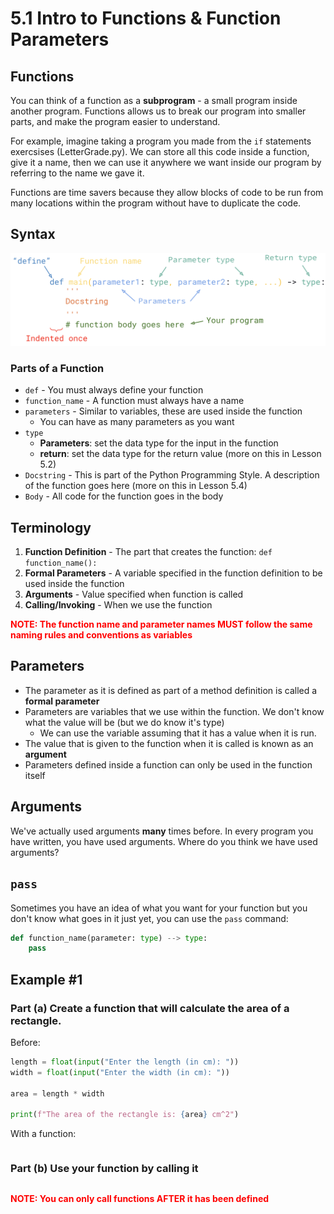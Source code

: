 # 5.1 Intro to Functions & Function Parameters

## Functions
You can think of a function as a **subprogram** - a small program inside another program. Functions allows us to break our program into smaller parts, and make the program easier to understand.

For example, imagine taking a program you made from the `if` statements exercsises (LetterGrade.py). We can store all this code inside a function, give it a name, then we can use it anywhere we want inside our program by referring to the name we gave it.

Functions are time savers because they allow blocks of code to be run from many locations within the program without have to duplicate the code.

## Syntax
![syntax](function_syntax.png)

### Parts of a Function
* `def` - You must always define your function
* `function_name` - A function must always have a name
* `parameters` - Similar to variables, these are used inside the function
  * You can have as many parameters as you want
* `type`
  * **Parameters**: set the data type for the input in the function
  * **return**: set the data type for the return value (more on this in Lesson 5.2)
* `Docstring` - This is part of the Python Programming Style. A description of the function goes here (more on this in Lesson 5.4)
* `Body` - All code for the function goes in the body

## Terminology
1. **Function Definition** - The part that creates the function: `def function_name():`
2. **Formal Parameters** - A variable specified in the function definition to be used inside the function
3. **Arguments** - Value specified when function is called
4. **Calling/Invoking** - When we use the function

<span style="color:red">
<b>NOTE: The function name and parameter names MUST follow the same naming rules and conventions as variables</b>
</span>

## Parameters
* The parameter as it is defined as part of a method definition is called a **formal parameter**
* Parameters are variables that we use within the function. We don't know what the value will be (but we do know it's type)
  * We can use the variable assuming that it has a value when it is run.
* The value that is given to the function when it is called is known as an **argument**
* Parameters defined inside a function can only be used in the function itself

## Arguments
We've actually used arguments **many** times before. In every program you have written, you have used arguments. Where do you think we have used arguments?

## `pass`
Sometimes you have an idea of what you want for your function but you don't know what goes in it just yet, you can use the `pass` command:
```python
def function_name(parameter: type) --> type:
    pass
```

## Example #1
### Part (a) Create a function that will calculate the area of a rectangle.

Before:
```python
length = float(input("Enter the length (in cm): "))
width = float(input("Enter the width (in cm): "))

area = length * width

print(f"The area of the rectangle is: {area} cm^2")
```

With a function:
```python

```

### Part (b) Use your function by calling it
```

```

<span style="color:red">
<b>NOTE: You can only call functions AFTER it has been defined</b>
</span>